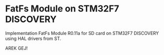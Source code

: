 # FatFs Module on STM32F7 DISCOVERY

Implementation FatFs Module R0.11a for SD card on STM32F7 DISCOVERY using HAL drivers from ST.

AREK GEJ!
